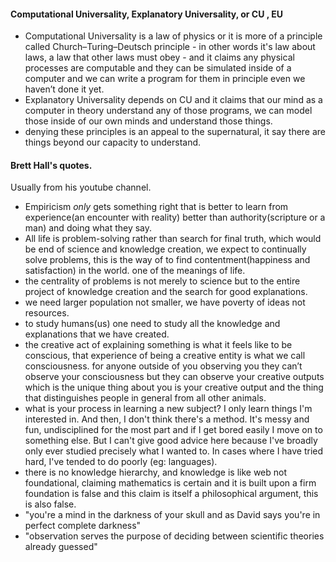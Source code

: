 
#### Computational Universality, Explanatory Universality, or CU , EU
- Computational Universality is a law of physics or it is more of a principle called Church–Turing–Deutsch principle - in other words it's law about laws, a law that other laws must obey - and it claims any physical processes are computable and they can be simulated inside of a computer and we can write a program for them in principle even we haven’t done it yet.
- Explanatory Universality depends on CU and it claims that our mind as a computer in theory understand any of those programs, we can model those inside of our own minds and understand those things.
- denying these principles is an appeal to the supernatural, it say there are things beyond our capacity to understand.

#### Brett Hall's quotes.
Usually from his youtube channel.

- Empiricism *only* gets something right that is better to learn from experience(an encounter with reality) better than authority(scripture or a man) and doing what they say.
- All life is problem-solving rather than search for final truth, which would be end of science and knowledge creation, we expect to continually solve problems, this is the way of to find contentment(happiness and satisfaction) in the world. one of the meanings of life. 
- the centrality of problems is not merely to science but to the entire project of knowledge creation and the search for good explanations.
- we need larger population not smaller, we have poverty of ideas not resources.
- to study humans(us) one need to study all the knowledge and explanations that we have created.
- the creative act of explaining something is what it feels like to be conscious, that experience of being a creative entity is what we call consciousness. for anyone outside of you observing you they can’t observe your consciousness but they can observe your creative outputs which is the unique thing about you is your creative output and the thing that distinguishes people in general from all other animals. 
- what is your process in learning a new subject? 
  I only learn things I'm interested in. And then, I don't think there's a method. It's messy and fun, undisciplined for the most part and if I get bored easily I move on to something else. But I can't give good advice here because I've broadly only ever studied precisely what I wanted to. In cases where I have tried hard, I've tended to do poorly (eg: languages).
- there is no knowledge hierarchy, and knowledge is like web not foundational, claiming mathematics is certain and it is built upon a firm foundation is false and this claim is itself a philosophical argument, this is also false.
- "you're a mind in the darkness of your skull and as David says you're in perfect complete darkness"
- "observation serves the purpose of deciding between scientific theories already guessed"
